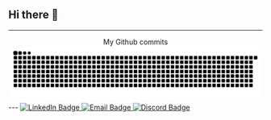 ## Hi there 👋

---
<div align="center">
  My Github commits
<picture>
  <source media="(prefers-color-scheme: dark)" srcset="https://raw.githubusercontent.com/cdethant/cdethant/output/github-contribution-grid-snake-dark.svg">
  <source media="(prefers-color-scheme: light)" srcset="https://raw.githubusercontent.com/cdethant/cdethant/output/github-contribution-grid-snake.svg">
  <img alt="github contribution grid snake animation" src="https://raw.githubusercontent.com/cdethant/cdethant/output/github-contribution-grid-snake.svg">
</picture>
</div>
---
<a href="">
  <img src="https://img.shields.io/badge/LinkedIn-blue?style=for-the-badge&logo=linkedin&logoColor=white" alt="LinkedIn Badge"/>
</a>
<a href ="mailto:u1440721@umail.utah.edu">
  <img src="https://img.shields.io/badge/Email-red?style=for-the-badge&logo=Gmail&logoColor=white" alt="Email Badge"/>
</a>
<a href ="">
  <img src="https://img.shields.io/badge/Discord-gray?style=for-the-badge&logo=discord&logoColor=white" alt="Discord Badge"/>
</a>
<br>
<img src="https://komarev.com/ghpvc/?username=cdethant&style=flat-square&color=blue" alt=""/>
  
<!--
**cdethant/cdethant** is a ✨ _special_ ✨ repository because its `README.md` (this file) appears on your GitHub profile.

Here are some ideas to get you started:

- 🔭 I’m currently working on ...
- 🌱 I’m currently learning ...
- 👯 I’m looking to collaborate on ...
- 🤔 I’m looking for help with ...
- 💬 Ask me about ...
- 📫 How to reach me: ...
- 😄 Pronouns: ...
- ⚡ Fun fact: ...
-->
